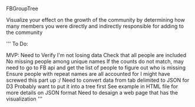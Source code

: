 FBGroupTree

Visualize your effect on the growth of the community by determining how many members you were directly and indirectly responsible for adding to the community

'''
To Do:

  MVP:
    Need to Verify I'm not losing data
      Check that all people are included
        No missing people among unique names
          If the counts do not match, may need to go to FB api and get the list of people to figure out who is missing
        Ensure people with repeat names are all accounted for
          I might have screwed this part up :/
    Need to convert data from tab delimited to JSON for D3
      Probably want to put it into a tree first
      See example in HTML file for more details on JSON format
    Need to desaign a web page that has the visualization
'''
